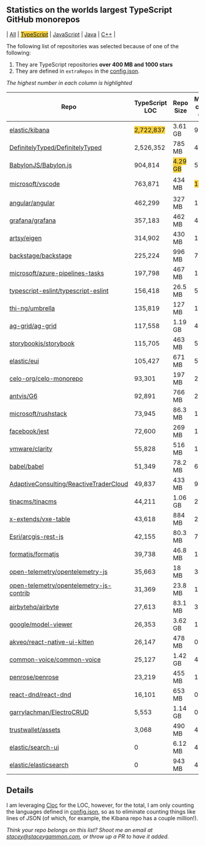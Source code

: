 
## Statistics on the worlds largest TypeScript GitHub monorepos

| [All](./index.html) | <span style="background-color: #F4D03F">[TypeScript](./TypeScript.md)</span> | [JavaScript](./JavaScript.md) | [Java](./Java.md) | [C++](./C++.md) | 

The following list of repositories was selected because of one of the following:
1. They are TypeScript repositories **over 400 MB and 1000 stars**
2. They are defined in `extraRepos` in the [config.json](https://github.com/stacey-gammon/repo-stats/blob/main/config.json).

_The highest number in each column is highlighted_

| Repo | TypeScript LOC | Repo Size | Monthly commit count | Monthly committer count | ★ Stars count | 👁 Watchers count |
| -----|----------------------|-----------|------------------|----------------|----------|----------------|
| [elastic/kibana](https://github.com/elastic/kibana) |  <span style="background-color: #F4D03F">2,722,837</span> | 3.61 GB | 962 | 182 🤓 | ★ 16725 | 👁 16725 |
| [DefinitelyTyped/DefinitelyTyped](https://github.com/DefinitelyTyped/DefinitelyTyped) |  2,526,352 | 785 MB | 446 | <span style="background-color: #F4D03F">305</span> 🤓 | ★ 36696 | 👁 36696 |
| [BabylonJS/Babylon.js](https://github.com/BabylonJS/Babylon.js) |  904,814 | <span style="background-color: #F4D03F">4.29 GB</span> | 506 | 26 🤓 | ★ 15254 | 👁 15254 |
| [microsoft/vscode](https://github.com/microsoft/vscode) |  763,871 | 434 MB | <span style="background-color: #F4D03F">1135</span> | 65 🤓 | ★ <span style="background-color: #F4D03F">124229</span> | 👁 <span style="background-color: #F4D03F">124229</span> |
| [angular/angular](https://github.com/angular/angular) |  462,299 | 327 MB | 170 | 41 🤓 | ★ 77683 | 👁 77683 |
| [grafana/grafana](https://github.com/grafana/grafana) |  357,183 | 462 MB | 494 | 100 🤓 | ★ 44940 | 👁 44940 |
| [artsy/eigen](https://github.com/artsy/eigen) |  314,902 | 430 MB | 143 | 23 🤓 | ★ 2863 | 👁 2863 |
| [backstage/backstage](https://github.com/backstage/backstage) |  225,224 | 996 MB | 779 | 78 🤓 | ★ 13839 | 👁 13839 |
| [microsoft/azure-pipelines-tasks](https://github.com/microsoft/azure-pipelines-tasks) |  197,798 | 467 MB | 18 | 10 🤓 | ★ 2669 | 👁 2669 |
| [typescript-eslint/typescript-eslint](https://github.com/typescript-eslint/typescript-eslint) |  156,418 | 26.5 MB | 58 | 13 🤓 | ★ 10662 | 👁 10662 |
| [thi-ng/umbrella](https://github.com/thi-ng/umbrella) |  135,819 | 127 MB | 100 | 1 🤓 | ★ 2129 | 👁 2129 |
| [ag-grid/ag-grid](https://github.com/ag-grid/ag-grid) |  117,558 | 1.19 GB | 419 | 11 🤓 | ★ 7756 | 👁 7756 |
| [storybookjs/storybook](https://github.com/storybookjs/storybook) |  115,705 | 463 MB | 584 | 29 🤓 | ★ 66293 | 👁 66293 |
| [elastic/eui](https://github.com/elastic/eui) |  105,427 | 671 MB | 52 | 12 🤓 | ★ 3230 | 👁 3230 |
| [celo-org/celo-monorepo](https://github.com/celo-org/celo-monorepo) |  93,301 | 197 MB | 29 | 14 🤓 | ★ 409 | 👁 409 |
| [antvis/G6](https://github.com/antvis/G6) |  92,891 | 766 MB | 2 | 1 🤓 | ★ 8399 | 👁 8399 |
| [microsoft/rushstack](https://github.com/microsoft/rushstack) |  73,945 | 86.3 MB | 140 | 13 🤓 | ★ 3318 | 👁 3318 |
| [facebook/jest](https://github.com/facebook/jest) |  72,600 | 269 MB | 18 | 15 🤓 | ★ 37096 | 👁 37096 |
| [vmware/clarity](https://github.com/vmware/clarity) |  55,828 | 516 MB | 13 | 8 🤓 | ★ 6362 | 👁 6362 |
| [babel/babel](https://github.com/babel/babel) |  51,349 | 78.2 MB | 61 | 12 🤓 | ★ 39959 | 👁 39959 |
| [AdaptiveConsulting/ReactiveTraderCloud](https://github.com/AdaptiveConsulting/ReactiveTraderCloud) |  49,837 | 433 MB | 94 | 4 🤓 | ★ 1650 | 👁 1650 |
| [tinacms/tinacms](https://github.com/tinacms/tinacms) |  44,211 | 1.06 GB | 277 | 8 🤓 | ★ 6724 | 👁 6724 |
| [x-extends/vxe-table](https://github.com/x-extends/vxe-table) |  43,618 | 884 MB | 28 | 2 🤓 | ★ 4118 | 👁 4118 |
| [Esri/arcgis-rest-js](https://github.com/Esri/arcgis-rest-js) |  42,155 | 80.3 MB | 7 | 2 🤓 | ★ 261 | 👁 261 |
| [formatjs/formatjs](https://github.com/formatjs/formatjs) |  39,738 | 46.8 MB | 13 | 6 🤓 | ★ 12815 | 👁 12815 |
| [open-telemetry/opentelemetry-js](https://github.com/open-telemetry/opentelemetry-js) |  35,663 | 18 MB | 37 | 18 🤓 | ★ 1035 | 👁 1035 |
| [open-telemetry/opentelemetry-js-contrib](https://github.com/open-telemetry/opentelemetry-js-contrib) |  31,369 | 23.8 MB | 18 | 11 🤓 | ★ 172 | 👁 172 |
| [airbytehq/airbyte](https://github.com/airbytehq/airbyte) |  27,613 | 83.1 MB | 345 | 75 🤓 | ★ 4536 | 👁 4536 |
| [google/model-viewer](https://github.com/google/model-viewer) |  26,353 | 3.62 GB | 14 | 2 🤓 | ★ 3618 | 👁 3618 |
| [akveo/react-native-ui-kitten](https://github.com/akveo/react-native-ui-kitten) |  26,147 | 478 MB | 0 | 0 🤓 | ★ 8749 | 👁 8749 |
| [common-voice/common-voice](https://github.com/common-voice/common-voice) |  25,127 | 1.42 GB | 417 | 100 🤓 | ★ 2868 | 👁 2868 |
| [penrose/penrose](https://github.com/penrose/penrose) |  23,219 | 455 MB | 14 | 5 🤓 | ★ 4978 | 👁 4978 |
| [react-dnd/react-dnd](https://github.com/react-dnd/react-dnd) |  16,101 | 653 MB | 0 | 0 🤓 | ★ 16717 | 👁 16717 |
| [garrylachman/ElectroCRUD](https://github.com/garrylachman/ElectroCRUD) |  5,553 | 1.14 GB | 0 | 0 🤓 | ★ 1343 | 👁 1343 |
| [trustwallet/assets](https://github.com/trustwallet/assets) |  3,068 | 490 MB | 411 | 214 🤓 | ★ 1678 | 👁 1678 |
| [elastic/search-ui](https://github.com/elastic/search-ui) |  0 | 6.12 MB | 4 | 2 🤓 | ★ 1500 | 👁 1500 |
| [elastic/elasticsearch](https://github.com/elastic/elasticsearch) |  0 | 943 MB | 484 | 83 🤓 | ★ 57244 | 👁 57244 |

  ## Details

  I am leveraging [Cloc](https://github.com/AlDanial/cloc) for the LOC, however, for the total, I am only counting the languages defined in [config.json](https://github.com/stacey-gammon/repo-stats/blob/main/config.json), so as to eliminate counting things like lines of JSON (of which, for example, the Kibana repo has a couple million!).

_Think your repo belongs on this list? Shoot me an email at stacey@staceygammon.com, or throw up a PR to have it added._
